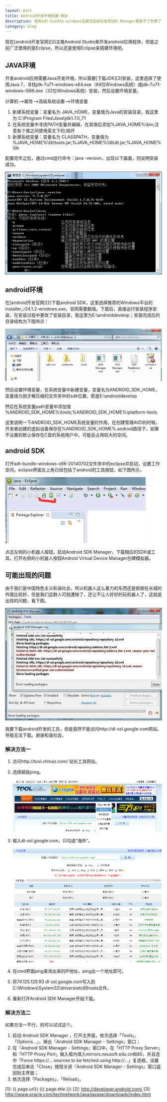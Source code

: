 ```yaml
---
layout: post
title: Android开发环境搭建-NEW
description: 使用adt-bundle-windows压缩包安装后发现SDK Manager更新不了列表了，估计是不能用这种方式了，而且官网上也找不到他的下载链接，所以使用下载installer_r24.1.2-windows.exe的方式来搭建环境。
category: blog
---
```


现在[android开发官网][2]主推Android Studio来开发android应用程序，但是之前广泛使用的是Eclipse，所以还是使用Eclipse来搭建环境吧。

## JAVA环境 ##
开发android应用需要Java开发环境，所以需要[下载JDK][3]安装，这里选择了使用Java 7，寻找jdk-7u71-windows-x64.exe（64位Windows系统）或jdk-7u71-windows-i586.exe（32位Windows系统）安装，然后设置环境变量。

计算机-->属性-->高级系统设置-->环境变量

1. 新建系统变量：变量名为 JAVA_HOME，变量值为Java的安装目录，我这里为 C:\Program Files\Java\jdk1.7.0_71
2. 在系统变量中寻找PATH变量并编辑，在其值后添加%JAVA_HOME%\bin;注意各个值之间使用英文下的;隔开
3. 新建系统变量：变量名为 CLASSPATH，变量值为 %JAVA_HOME%\lib\tools.jar;%JAVA_HOME%\lib\dt.jar;%JAVA_HOME%\lib

配置完毕之后，通过cmd运行命令：java -version，出现以下画面，则说明安装成功。

![Java version](/images/android-env/javaenv.jpg)


## android环境 ##
在[android开发官网][2]下载android SDK，这里选择推荐的Windows平台的installer_r24.1.2-windows.exe，官网需要翻墙。下载后，直接运行安装程序安装，在安装过程中更改了安装目录，我这里为E:\androiddevelop；安装完成后的目录结构为下图所示：

![android dir](/images/android-env/androiddir.jpg)


然后设置环境变量，在系统变量中新建变量，变量名为ANDROID_SDK_HOME，变量值为刚才解压缩的文件夹中的sdk位置，即是E:\androiddevelop

然后在系统变量path变量中添加值 %ANDROID_SDK_HOME%\tools;%ANDROID_SDK_HOME%\platform-tools

这里说明一下ANDROID_SDK_HOME系统变量的作用，在创建管理AVD的时候，开发者创建的虚拟设备保存在%ANDROID_SDK_HOME%\.android路径下，如果不设置则默认保存在C盘的系统用户中，可能会占用较大的空间。


## android SDK ##
打开adt-bundle-windows-x86-20140702文件夹中的eclipse并启动，设置工作空间。eclipse界面左上角已经包括了android的工具按钮，如下图所示。

![Eclipse](/images/android-env/eclipse.png)

点击左侧的小机器人按钮，启动Android SDK Manager，下载相应的SDK或工具。打开右侧的小机器人按钮Android Virtual Device Manager创建模拟器。

## 可能出现的问题 ##
由于我们是中国特色主义和谐社会，所以机器人这么暴力的东西还是抵御在长城的外围比较好，但是我们这群人可就遭殃了，还让不让人好好的玩机器人了，这就是出现的问题，看下图。

![Eclipse](/images/android-env/problem.jpg)

我要下载android开发的工具，但是竟然不能访问http://dl-ssl.google.com网站，导致无法下载。谢谢和谐社会。

### 解决方法一 ###
1. 访问http://tool.chinaz.com/  站长工具网站。
2. 选择超级ping。

	![tools](/images/android-env/tools.png)

3. 输入dl-ssl.google.com，只勾选“海外”。

	![ping](/images/android-env/ping.png)

4. 在cmd界面ping查询出来的IP地址，ping出一个地址即可。
5. 将74.125.129.93 dl-ssl.google.com写入到C:\Windows\System32\drivers\etc的hosts文件。
6. 重新打开Android SDK Manager开始下载。

### 解决方法二 ###
如果方法一不行，则可以试试这个。

1. 启动 Android SDK Manager ，打开主界面，依次选择「Tools」、「Options...」，弹出『Android SDK Manager - Settings』窗口；
2. 在『Android SDK Manager - Settings』窗口中，在「HTTP Proxy Server」和「HTTP Proxy Port」输入框内填入mirrors.neusoft.edu.cn和80，并且选中「Force https://... sources to be fetched using http://...」复选框。设置完成后单击「Close」按钮关闭『Android SDK Manager - Settings』窗口返回到主界面；
3. 依次选择「Packages」、「Reload」。



[BeiYuu]:    http://beiyuu.com  "BeiYuu"
[1]:    {{ page.url}}  ({{ page.title }})
[2]: http://developer.android.com/
[3]: http://www.oracle.com/technetwork/java/javase/downloads/index.html